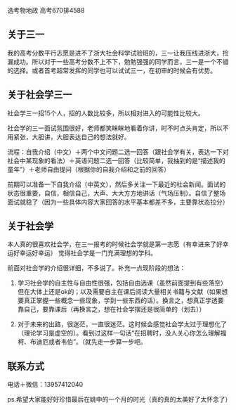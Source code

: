选考物地政 高考670排4588

## **关于三一**

我的高考分数平行志愿是进不了浙大社会科学试验班的，三一让我压线进浙大，捡漏成功。所以对于一些高考分数不上不下，勉勉强强的同学而言，三一是一个不错的选择。或者首考超常发挥的同学也可以试试三一，在初审的时候会有优势。
## **关于社会学三一**

社会学三一招15个人，招的人数比较多，所以相对进入的可能性比较大。

社会学的三一面试氛围很好，老师都笑眯眯地看着你讲，时不时点头肯定，所以不用紧张，大胆讲，大胆表达自己的想法就好。

流程：自我介绍（中文）＋两个中文问题二选一回答（跟社会学有关，表达一下对社会中某现象的看法）＋英语问题二选一回答（比较简单，我抽到的是“描述我的童年”）＋老师自由提问（根据你的自我介绍和之前的回答）

前期可以准备一下自我介绍（中英文），然后多关注一下最近的社会新闻。面试的状态很重要，自信，相信自己，大声、大大方方地讲话（气场压制）。自信了整场面试就稳了（因为一些具体内容大家回答的水平基本都差不多，主要靠状态拉分）
## **关于社会学**
本人真的很喜欢社会学，在三一报考的时候社会学就是第一志愿（有幸进来了好幸运好幸运好幸运）  觉得社会学是一门充满理想的学科。

前面对社会学的介绍很详细，不多说了。补充一点现阶段的想法：

1. 学习社会学的自主性与自由性很强，包括自由选课（虽然前面提到有些落空）但在大体上还是ok的；以及需要自主在课后阅读大量相关书籍与文献（如果想要真正掌握一些概念一些现象，学到一些东西的话）。换言之，想真正学透要靠自己，要靠课后（再换言之，想在社会学摆还是很简单的（划去））

2. 对于未来的出路，很迷茫，一直很迷茫。这时候会感觉社会学太过于理想化了（理论学习是虚空的）。看到过这样一句话“在招聘时，没人关心你怎么理解福柯、布迪厄或者韦伯”。（就先走一步算一步吧。

## **联系方式**

电话＋微信：13957412040

ps.希望大家能好好珍惜最后在姚中的一个月的时光（真的真的太美好了太怀念了）